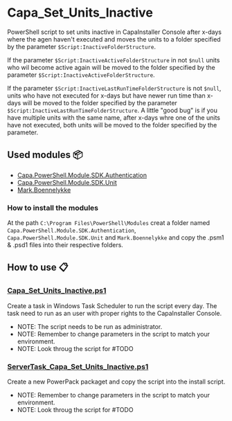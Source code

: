 # Capa_Set_Units_Inactive

PowerShell script to set units inactive in CapaInstaller Console after x-days where the agen haven't executed and moves the units to a folder specified by the parameter `$Script:InactiveFolderStructure`.

If the parameter `$Script:InactiveActiveFolderStructure` in not `$null` units who wil become active again will be moved to the folder specified by the parameter `$Script:InactiveActiveFolderStructure`.

If the parameter `$Script:InactiveLastRunTimeFolderStructure` is not `$null`, units who have not executed for x-days but have newer run time than x-days will be moved to the folder specified by the parameter `$Script:InactiveLastRunTimeFolderStructure`. A little "good bug" is if you have multiple units with the same name, after x-days whre one of the units have not executed, both units will be moved to the folder specified by the parameter.

## Used modules 📦

 - [Capa.PowerShell.Module.SDK.Authentication](https://github.com/Mark5900/Capa.PowerShell.Module/tree/main/Modules/Capa.PowerShell.Module.SDK.Authentication)
 - [Capa.PowerShell.Module.SDK.Unit](https://github.com/Mark5900/Capa.PowerShell.Module/tree/main/Modules/Capa.PowerShell.Module.SDK.Unit)
 - [Mark.Boennelykke](https://github.com/Mark5900/Mark.Boennelykke)

### How to install the modules

At the path `C:\Program Files\PowerShell\Modules` creat a folder named `Capa.PowerShell.Module.SDK.Authentication`, `Capa.PowerShell.Module.SDK.Unit` and `Mark.Boennelykke` and copy the .psm1 & .psd1 files into their respective folders.

## How to use 📋

### [Capa_Set_Units_Inactive.ps1](Capa_Set_Units_Inactive.ps1)

Create a task in Windows Task Scheduler to run the script every day. The task need to run as an user with proper rights to the CapaInstaller Console.

* NOTE: The script needs to be run as administrator.
* NOTE: Remember to change parameters in the script to match your environment.
* NOTE: Look throug the script for #TODO

### [ServerTask_Capa_Set_Units_Inactive.ps1](ServerTask_Capa_Set_Units_Inactive.ps1)

Create a new PowerPack packaget and copy the script into the install script.

* NOTE: Remember to change parameters in the script to match your environment.
* NOTE: Look throug the script for #TODO
